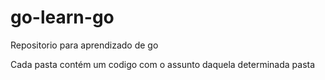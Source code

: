 # go-learn-go
Repositorio para aprendizado de go

Cada pasta contém um codigo com o assunto daquela determinada pasta